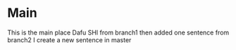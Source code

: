 # Main
This is the main place
Dafu SHI from branch1 then added one sentence from branch2
I create a new sentence in master
